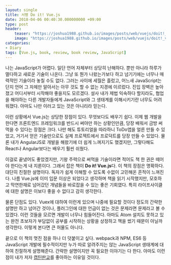 ```yaml
---
layout: single
title: 서평 Do it! Vue.js
date: 2018-04-06 00:40:30.000000000 +09:00
type: post
header:
    teaser: "https://joshua1988.github.io/images/posts/web/vuejs/doit!_vue.js_cover.png"
    image: "https://joshua1988.github.io/images/posts/web/vuejs/doit!_vue.js_cover.png"
categories:
- Diary
tags: [Vue.js, book, review, book review, JavaScript]
---
```


나는 JavaScript가 어렵다. 일단 언어 자체부터 상당히 난해하다. 뿐만 아니라 하루가 멀다하고 새로운 기술이 나온다. 그냥 또 뭔가 나왔는가보다 하고 넘기기에는 너무나 매력적인 기술이라 놓칠 수도 없다. 그러는 사이에 세월은 흘렀고, 어느새 JavaScript는 단지 언어 그 자체만 알아서는 아무 것도 할 수 없는 지경에 이르렀다. 진입 장벽은 높아졌고 어디서부터 시작해야 좋을지도 모르겠다. 설사 내가 제법 익숙하다 할지라도, 협업을 해야하는 다른 개발자들에게 JavaScript와 그 생태계를 이해시키기란 너무도 어려워졌다. 아마도 나만 이러고 있는 것은 아니리라 믿는다.

이런 상황에서 Vue.js는 상당한 장점이 있다. 무엇보다도 배우기 쉽다. 이제 웹 개발을 한다면 프론트엔드 프레임워크를 반드시 써야만 하는 상황인만큼, 당장 배워서 금방 써먹을 수 있다는 장점은 크다. 나만 해도 튜토리얼을 따라하니 ToDo앱을 얼른 만들 수 있었고, 거기서 얻은 기술만으로도 실제 프로젝트에서 프로덕트를 당장 만들 수 있었다. 물론 내가 AngularJS로 개발을 해왔기에 더 쉽게 느껴지기도 했겠지만, 그렇다해도 React나 Angular보다는 배우기 훨씬 쉬웠다.

이걸로 끝냈어도 좋았겠지만, 기왕 주력으로 써먹을 기술이라면 적어도 책 한 권은 떼어야 한다는게 내 지론이다. 그래서 잡은 책이 **Do it! Vue.js**다. 이 책의 장점은 명확하다. 대단히 친절한 설명이다. 독자가 쉽게 이해할 수 있도록 수없이 고민해온 흔적이 느껴진다. 나름 Vue.js에 이미 입문 이상은 되었다고 생각하며 책을 읽기 시작했지만, 모호하고 막연한채로 넘어갔던 개념들을 바로잡을 수 있는 좋은 기회였다. 특히 라이프사이클에 대한 설명은 이보다 좋을 수 없다고 감히 생각한다.

물론 단점도 있다. Vuex에 대하여 이런게 있으며 나중에 필요할 것이다 정도의 간략한 설명만 하고 넘어간 것이나, 플러그인에 대한 언급이 없는 것은 문제라면 문제라고 볼 수 있겠다. 이런 것들을 모르면 개발이 너무나 힘들어진다. 아마도 Atom 설치도 못하고 있는 완전 초보자가 부담없이 공부를 시작하는 상황을 상정하고 책을 썼기 때문이 아닐까 생각한다. 이렇게 본다면 큰 허물도 아니다.

끝으로 이 책의 멋진 점을 하나 더 덧붙이고 싶다. webpack과 NPM, ES6 등 JavaScript 개발에 필수적이지만 누가 따로 알려주지는 않는 JavaScript 생태계에 대하여 친절하게 설명해준다. 간략한 설명이지만 꼭 필요한 이야기는 다 한다. 아마도 이런 점이 내가 저자 [캡틴판교](https://joshua1988.github.io)를 좋아하는 이유일 것이다.